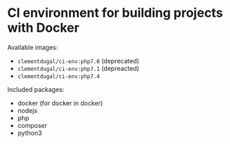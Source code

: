 # CI environment for building projects with Docker

Available images:
- `clementdugal/ci-env:php7.0` (deprecated)
- `clementdugal/ci-env:php7.1` (depreacted)
- `clementdugal/ci-env:php7.4`

Included packages:
- docker (for docker in docker)
- nodejs
- php
- composer
- python3
